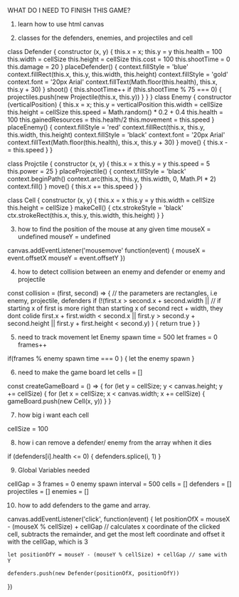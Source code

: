 WHAT DO I NEED TO FINISH THIS GAME?

1. learn how to use html canvas

2. classes for the defenders, enemies, and projectiles and cell

class Defender {
    constructor (x, y) {
        this.x = x;
        this.y = y
        this.health = 100
        this.width =  cellSize
        this.height = cellSize
        this.cost = 100
        this.shootTime = 0
        this.damage = 20
    }
    placeDefender() {
        context.fillStyle = 'blue'
        context.fillRect(this.x, this.y, this.width, this.height)
        context.fillStyle = 'gold'
        context.font = '20px Arial'
        context.fillText(Math.floor(this.health), this.x, this.y + 30)
    }
    shoot() {
        this.shootTime++
        if (this.shootTime % 75 === 0) {
            projectiles.push(new Projectile(this.x, this.y))
        }
    }
}
class Enemy {
    constructor (verticalPosition) {
        this.x = x;
        this.y = verticalPosition
        this.width = cellSize
        this.height = cellSize
        this.speed = Math.random() * 0.2 + 0.4
        this.health = 100
        this.gainedResources = this.health/2
        this.movement  = this.speed
    }
    placeEnemy() {
        context.fillStyle = 'red'
        context.fillRect(this.x, this.y, this.width, this.height)
        context.fillStyle = 'black'
        context.font = '20px Arial'
        context.fillText(Math.floor(this.health), this.x, this.y + 30)
    }
    move() {
        this.x -= this.speed
    }
}

class Projctile {
    constructor (x, y) {
        this.x = x
        this.y = y
        this.speed = 5
        this.power = 25
    }
    placeProjectile() {
        context.fillStyle = 'black'
        context.beginPath()
        context.arc(this.x, this.y, this.width, 0, Math.PI * 2)
        context.fill()
    }
    move() {
        this.x += this.speed
    }
}

class Cell {
    constructor (x, y) {
        this.x = x
        this.y = y
        this.width = cellSize
        this.height =  cellSize
    }
    makeCell() {
        ctx.strokeStyle = 'black'
        ctx.strokeRect(this.x, this.y, this.width, this.height)
    }
}


3. how to find the position of the mouse at any given time
mouseX = undefined
mouseY = undefined

canvas.addEventListener('mousemove' function(event) {
    mouseX = event.offsetX
    mouseY = event.offsetY
})

4. how to detect collision between an enemy and defender or enemy and projectile

const collision = (first, second) => { // the parameters are rectangles, i.e enemy, projectile, defenders
    if (!(first.x > second.x + second.width || // if starting x of first is more right than starting x of second rect + width, they dont colide
        first.x + first.width < second.x ||
        first.y > second.y + second.height ||
        first.y + first.height < second.y)
    ) {
        return true
    }
}

5. need to track movement
let Enemy spawn time = 500
let frames = 0
frames++

if(frames % enemy spawn time === 0 ) {
    let the enemy spawn
}



6. need to make the game board
let cells = []

const createGameBoard = () => {
    for (let y = cellSize; y < canvas.height; y += cellSize) {
        for (let x = cellSize; x < canvas.width; x += cellSize) {
            gameBoard.push(new Cell(x, y))
    }
}

7. how big i want each cell

cellSize = 100

8. how i can remove a defender/ enemy from the array whhen it dies

if (defenders[i].health <= 0) {
    defenders.splice(i, 1)
    }


9. Global Variables needed

cellGap = 3
frames = 0
enemy spawn interval = 500
cells = []
defenders = []
projectiles = []
enemies = []

10. how to add defenders to the game and array.

canvas.addEventListener('click', function(event) {
    let positionOfX = mouseX - (mouseX % cellSize) + cellGap // calculates x coordinate of the clicked cell, subtracts the remainder, and get the most left coordinate and offset it with the cellGap, which is 3

    let positionOfY = mouseY - (mouseY % cellSize) + cellGap // same with Y

    defenders.push(new Defender(positionOfX, positionOfY))
})
